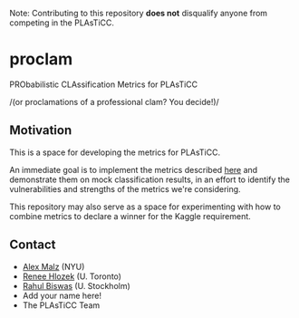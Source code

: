 Note: Contributing to this repository __does not__ disqualify anyone from competing in the PLAsTiCC.

# proclam

PRObabilistic CLAssification Metrics for PLAsTiCC

/(or proclamations of a professional clam?  You decide!)/

## Motivation

This is a space for developing the metrics for PLAsTiCC.

An immediate goal is to implement the metrics described [here](https://docs.google.com/document/d/1VLDaaO6Zdwv9GnElryU4shRZqcbBymboYKkJ_uixTxU/edit#) and demonstrate them on mock classification results, in an effort to identify the vulnerabilities and strengths of the metrics we're considering.

This repository may also serve as a space for experimenting with how to combine metrics to declare a winner for the Kaggle requirement.

## Contact

* [Alex Malz](https://github.com/aimalz) (NYU)
* [Renee Hlozek](https://github.com/reneehlozek) (U. Toronto)
* [Rahul Biswas](https://github.com/rbiswas4) (U. Stockholm)
* Add your name here!
* The PLAsTiCC Team
